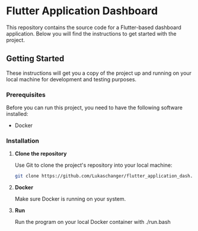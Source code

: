# Flutter Application Dashboard

This repository contains the source code for a Flutter-based dashboard application. Below you will find the instructions to get started with the project.

## Getting Started

These instructions will get you a copy of the project up and running on your local machine for development and testing purposes.

### Prerequisites

Before you can run this project, you need to have the following software installed:
- Docker

### Installation

1. **Clone the repository**

   Use Git to clone the project's repository into your local machine:

   ```bash
   git clone https://github.com/Lukaschanger/flutter_application_dash.git


2. **Docker**

   Make sure Docker is running on your system. 

3. **Run**

   Run the program on your local Docker container with ./run.bash
